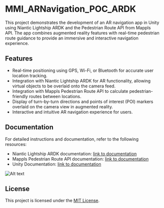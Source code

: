 # MMI_ARNavigation_POC_ARDK

This project demonstrates the development of an AR navigation app in Unity using Niantic Lightship ARDK and the Pedestrian Route API from Mappls API. The app combines augmented reality features with real-time pedestrian route guidance to provide an immersive and interactive navigation experience.

## Features

- Real-time positioning using GPS, Wi-Fi, or Bluetooth for accurate user location tracking.
- Integration with Niantic Lightship ARDK for AR functionality, allowing virtual objects to be overlaid onto the camera feed.
- Integration with Mappls Pedestrian Route API to calculate pedestrian-friendly routes between locations.
- Display of turn-by-turn directions and points of interest (POI) markers overlaid on the camera view in augmented reality.
- Interactive and intuitive AR navigation experience for users.


## Documentation

For detailed instructions and documentation, refer to the following resources:

- Niantic Lightship ARDK documentation: [link to documentation](https://docs.nianticlabs.com/lightship/overview/introduction/)
- Mappls Pedestrian Route API documentation: [link to documentation](https://developer.mappls.com/mapping/routing-for-pedestrians)
- Unity Documentation: [link to documentation](https://docs.unity3d.com/)

![Alt text](./Screenshot(62).png)
## License

This project is licensed under the [MIT License](LICENSE).
